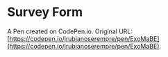 # Survey Form

A Pen created on CodePen.io. Original URL: [https://codepen.io/jrubianoserempre/pen/ExoMaBE](https://codepen.io/jrubianoserempre/pen/ExoMaBE).


